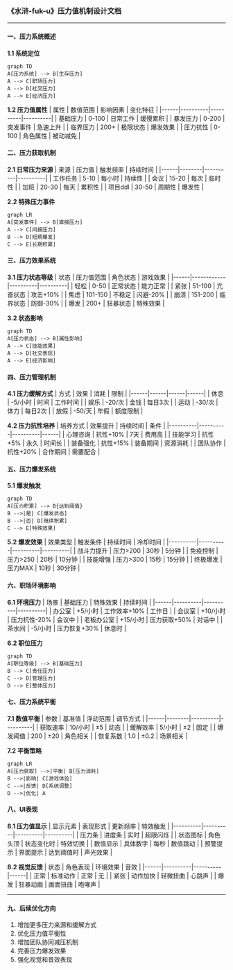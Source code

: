 ### 《水浒-fuk-u》压力值机制设计文档

---

#### 一、压力系统概述

**1.1 系统定位**
```mermaid
graph TD
A[压力系统] --> B[生存压力]
A --> C[职场压力]
A --> D[社交压力]
A --> E[经济压力]
```

**1.2 压力值属性**
| 属性 | 数值范围 | 影响因素 | 变化特征 |
|------|----------|----------|----------|
| 基础压力 | 0-100 | 日常工作 | 缓慢累积 |
| 暴发压力 | 0-200 | 突发事件 | 急速上升 |
| 临界压力 | 200+ | 极限状态 | 爆发效果 |
| 压力抗性 | 0-100 | 角色属性 | 被动减免 |

#### 二、压力获取机制

**2.1 日常压力来源**
| 来源 | 压力值 | 触发频率 | 持续时间 |
|------|--------|----------|----------|
| 工作任务 | 5-10 | 每小时 | 持续性 |
| 会议 | 15-20 | 每次 | 临时性 |
| 加班 | 20-30 | 每天 | 累积性 |
| 项目ddl | 30-50 | 周期性 | 爆发性 |

**2.2 特殊压力事件**
```mermaid
graph LR
A[突发事件] --> B[直接压力]
A --> C[间接压力]
B --> D[短期爆发]
C --> E[长期积累]
```

#### 三、压力效果系统

**3.1 压力状态等级**
| 状态 | 压力值范围 | 角色状态 | 游戏效果 |
|------|------------|----------|----------|
| 轻松 | 0-50 | 正常状态 | 能力正常 |
| 紧张 | 51-100 | 亢奋状态 | 攻击+10% |
| 焦虑 | 101-150 | 不稳定 | 闪避-20% |
| 崩溃 | 151-200 | 临界状态 | 防御-30% |
| 爆发 | 200+ | 狂暴状态 | 特殊效果 |

**3.2 状态影响**
```mermaid
graph TD
A[压力状态] --> B[属性影响]
A --> C[技能效果]
A --> D[社交表现]
A --> E[经济影响]
```

#### 四、压力管理机制

**4.1 压力缓解方式**
| 方式 | 效果 | 消耗 | 限制 |
|------|------|------|------|
| 休息 | -5/小时 | 时间 | 工作时间 |
| 娱乐 | -20/次 | 金钱 | 每日3次 |
| 运动 | -30/次 | 体力 | 每日2次 |
| 放假 | -50/天 | 年假 | 额度限制 |

**4.2 压力抗性培养**
| 培养方式 | 效果提升 | 持续时间 | 条件 |
|----------|----------|----------|------|
| 心理咨询 | 抗性+10% | 7天 | 费用高 |
| 技能学习 | 抗性+5% | 永久 | 时间长 |
| 装备强化 | 抗性+15% | 装备期间 | 资源消耗 |
| 团队协作 | 抗性+20% | 合作期间 | 需要配合 |

#### 五、压力爆发系统

**5.1 爆发触发**
```mermaid
graph TD
A[压力积累] --> B{达到阈值}
B -->|是| C[爆发状态]
B -->|否| D[继续积累]
C --> E[特殊效果]
```

**5.2 爆发效果**
| 效果类型 | 触发条件 | 持续时间 | 冷却时间 |
|----------|----------|----------|----------|
| 战斗力提升 | 压力>200 | 30秒 | 5分钟 |
| 免疫控制 | 压力>250 | 20秒 | 10分钟 |
| 技能增强 | 压力>300 | 15秒 | 15分钟 |
| 终极爆发 | 压力MAX | 10秒 | 30分钟 |

#### 六、职场环境影响

**6.1 环境压力**
| 场景 | 基础压力 | 特殊效果 | 持续时间 |
|------|----------|----------|----------|
| 办公室 | +5/小时 | 工作效率+10% | 工作日 |
| 会议室 | +10/小时 | 压力抗性-20% | 会议中 |
| 老板办公室 | +15/小时 | 压力获取+50% | 对话中 |
| 茶水间 | -5/小时 | 压力恢复+30% | 休息时 |

**6.2 职位压力**
```mermaid
graph TD
A[职位等级] --> B[基础压力]
B --> C[责任压力]
C --> D[管理压力]
D --> E[整体压力]
```

#### 七、压力系统平衡

**7.1 数值平衡**
| 参数 | 基准值 | 浮动范围 | 调节方式 |
|------|--------|----------|----------|
| 获取速率 | 10/小时 | ±5 | 动态 |
| 缓解效率 | 5/小时 | ±2 | 固定 |
| 爆发阈值 | 200 | ±20 | 角色相关 |
| 恢复系数 | 1.0 | ±0.2 | 场景相关 |

**7.2 平衡策略**
```mermaid
graph LR
A[压力获取] -->|平衡| B[压力消耗]
B -->|影响| C[游戏体验]
C -->|反馈| D[系统调整]
D -->|优化| A
```

#### 八、UI表现

**8.1 压力值显示**
| 显示元素 | 表现形式 | 更新频率 | 特效触发 |
|----------|----------|----------|----------|
| 压力条 | 进度条 | 实时 | 超限闪烁 |
| 状态图标 | 角色头顶 | 状态变化时 | 特效切换 |
| 数值显示 | 具体数字 | 每秒 | 数值跳动 |
| 预警提示 | 界面提示 | 达到阈值时 | 声光效果 |

**8.2 视觉反馈**
| 状态 | 角色表现 | 环境效果 | 音效 |
|------|----------|----------|------|
| 正常 | 标准动作 | 正常 | 无 |
| 紧张 | 动作加快 | 轻微扭曲 | 心跳声 |
| 爆发 | 狂暴动画 | 画面扭曲 | 咆哮声 |

---

#### 九、后续优化方向

1. 增加更多压力来源和缓解方式
2. 优化压力值平衡性
3. 增加团队协同减压机制
4. 完善压力爆发效果
5. 强化视觉和音效表现
